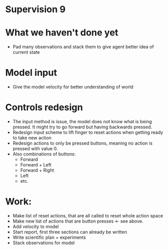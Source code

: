 # Supervision 9
# What we haven't done yet
* Pad many observations and stack them to give agent better idea of current state

# Model input
* Give the model velocity for better understanding of world

# Controls redesign
* The input method is issue, the model does not know what is being pressed.
It might try to go forward but having backwards pressed.
* Redesign input scheme to lift finger to reset actions when getting ready to take new action
* Redesign actions to only be pressed buttons, meaning no action is pressed with value 0.
* Also combinations of buttons:
	* Forward
	* Forward + Left
	* Forward + Right
	* Left
	* etc.
	
# Work:
* Make list of reset actions, that are all called to reset whole action space
* Make new list of actions that are button presses <- see above.
* Add velocity to model
* Start report, first three sections can already be written
* Write scientific plan + experiments
* Stack observations for model